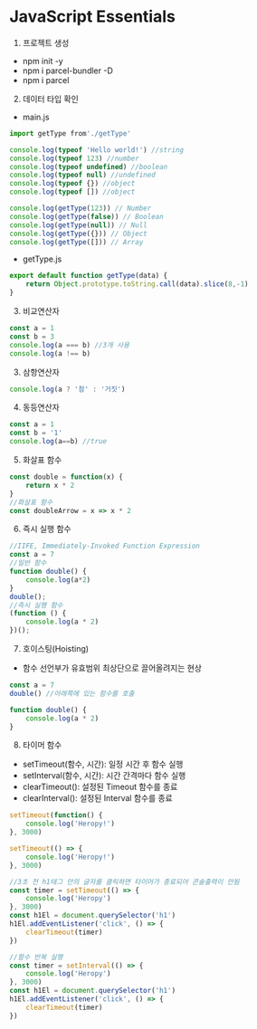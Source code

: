 # JavaScript Essentials
1. 프로젝트 생성
- npm init -y
- npm i parcel-bundler -D
- npm i parcel

2. 데이터 타입 확인
- main.js
```javascript
import getType from'./getType'

console.log(typeof 'Hello world!') //string
console.log(typeof 123) //number
console.log(typeof undefined) //boolean
console.log(typeof null) //undefined
console.log(typeof {}) //object
console.log(typeof []) //object

console.log(getType(123)) // Number
console.log(getType(false)) // Boolean
console.log(getType(null)) // Null
console.log(getType({})) // Object
console.log(getType([])) // Array
```
- getType.js
```javascript
export default function getType(data) {
    return Object.prototype.toString.call(data).slice(8,-1)
}
```

3. 비교연산자
```javascript
const a = 1
const b = 3
console.log(a === b) //3개 사용
console.log(a !== b) 
```

3. 삼항연산자
```javascript
console.log(a ? '참' : '거짓') 
```

4. 동등연산자
```javascript
const a = 1
const b = '1'
console.log(a==b) //true
```
5. 화살표 함수
```javascript
const double = function(x) {
    return x * 2
}
//화살표 함수
const doubleArrow = x => x * 2
```

6. 즉시 실행 함수
```javascript
//IIFE, Immediately-Invoked Function Expression
const a = 7
//일반 함수
function double() {
    console.log(a*2)
}
double();
//즉시 실행 함수
(function () {
    console.log(a * 2)
})();
```

7. 호이스팅(Hoisting)
- 함수 선언부가 유효범위 최상단으로 끌어올려지는 현상
```javascript
const a = 7
double() //아래쪽에 있는 함수를 호출 

function double() {
    console.log(a * 2)
}
```

8. 타이머 함수
- setTimeout(함수, 시간): 일정 시간 후 함수 실행
- setInterval(함수, 시간): 시간 간격마다 함수 실행
- clearTimeout(): 설정된 Timeout 함수를 종료
- clearInterval(): 설정된 Interval 함수를 종료 
```javascript
setTimeout(function() {
    console.log('Heropy!')
}, 3000)
```

```javascript
setTimeout(() => {
    console.log('Heropy!')
}, 3000)
```

```javascript
//3초 전 h1태그 안의 글자를 클릭하면 타이머가 종료되어 콘솔출력이 안됨
const timer = setTimeout(() => {
    console.log('Heropy')
}, 3000)
const h1El = document.querySelector('h1')
h1El.addEventListener('click', () => {
    clearTimeout(timer)
})
```

```javascript
//함수 반복 실행
const timer = setInterval(() => {
    console.log('Heropy')
}, 3000)
const h1El = document.querySelector('h1')
h1El.addEventListener('click', () => {
    clearTimeout(timer)
})
```
